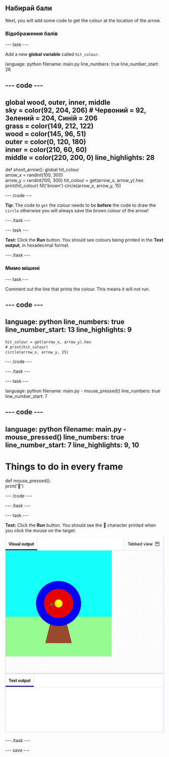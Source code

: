 ## Набирай бали

Next, you will add some code to get the colour at the location of the arrow.

### Відображення балів

--- task ---

Add a new **global variable** called `hit_colour`.

language: python filename: main.py line_numbers: true line_number_start: 26


--- code ---
---
global wood, outer, inner, middle    
sky = color(92, 204, 206) # Червоний = 92, Зелений = 204, Синій = 206    
grass = color(149, 212, 122)    
wood = color(145, 96, 51)    
outer = color(0, 120, 180)    
inner = color(210, 60, 60)   
middle = color(220, 200, 0)
line_highlights: 28
---
def shoot_arrow(): global hit_colour  
arrow_x = randint(100, 300)  
arrow_y = randint(100, 300) hit_colour = get(arrow_x, arrow_y).hex print(hit_colour) fill('brown') circle(arrow_x, arrow_y, 15)

--- /code ---

**Tip:** The code to `get` the colour needs to be **before** the code to draw the `circle` otherwise you will always save the brown colour of the arrow!

--- /task ---

--- task ---

**Test:** Click the **Run** button. You should see colours being printed in the **Text output**, in hexadecimal format.

--- /task ---

### Мимо мішені

--- task ---

Comment out the line that prints the colour. This means it will not run.

--- code ---
---
language: python line_numbers: true line_number_start: 13
line_highlights: 9
---

    hit_colour = get(arrow_x, arrow_y).hex
    # print(hit_colour)
    circle(arrow_x, arrow_y, 15)

--- /code ---

--- /task ---

--- task ---

language: python filename: main.py - mouse_pressed() line_numbers: true line_number_start: 7

--- code ---
---
language: python filename: main.py - mouse_pressed() line_numbers: true line_number_start: 7
line_highlights: 9, 10
---
# Things to do in every frame
def mouse_pressed():    
print('🎯')

--- /code ---

--- /task ---

--- task ---

**Test:** Click the **Run** button. You should see the 🎯 character printed when you click the mouse on the target.

![target emoji printed when mouse clicked](images/target_printed.gif)

--- /task ---

--- save ---